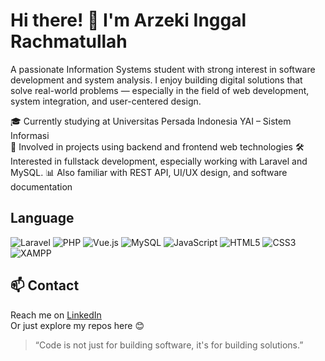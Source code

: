 # Hi there! 👋 I'm Arzeki Inggal Rachmatullah

A passionate Information Systems student with strong interest in software development and system analysis. I enjoy building digital solutions that solve real-world problems — especially in the field of web development, system integration, and user-centered design.

🎓 Currently studying at Universitas Persada Indonesia YAI – Sistem Informasi  
💼 Involved in projects using backend and frontend web technologies 
🛠️ Interested in fullstack development, especially working with Laravel and MySQL.
📊 Also familiar with REST API, UI/UX design, and software documentation

## Language

![Laravel](https://img.shields.io/badge/Laravel-FF2D20?style=flat&logo=laravel&logoColor=white)
![PHP](https://img.shields.io/badge/PHP-777BB4?style=flat&logo=php&logoColor=white)
![Vue.js](https://img.shields.io/badge/Vue.js-4FC08D?style=flat&logo=vue.js&logoColor=white)
![MySQL](https://img.shields.io/badge/MySQL-00758F?style=flat&logo=mysql&logoColor=white)
![JavaScript](https://img.shields.io/badge/JavaScript-F7DF1E?style=flat&logo=javascript&logoColor=black)
![HTML5](https://img.shields.io/badge/HTML5-E34F26?style=flat&logo=html5&logoColor=white)
![CSS3](https://img.shields.io/badge/CSS3-1572B6?style=flat&logo=css3&logoColor=white)
![XAMPP](https://img.shields.io/badge/XAMPP-FB7A24?style=flat&logo=xampp&logoColor=white)

## 📫 Contact

Reach me on [LinkedIn](https://www.linkedin.com/in/arzekiir/)  
Or just explore my repos here 😊

> “Code is not just for building software, it's for building solutions.”
